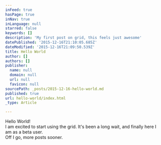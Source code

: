 ```yaml
---
inFeed: true
hasPage: true
inNav: true
inLanguage: null
starred: false
keywords: []
description: 'My first post on grid, this feels just awesome'
datePublished: '2015-12-16T21:10:05.685Z'
dateModified: '2015-12-16T21:09:50.539Z'
title: Hello World
author: []
authors: []
publisher:
  name: null
  domain: null
  url: null
  favicon: null
sourcePath: _posts/2015-12-16-hello-world.md
published: true
url: hello-world/index.html
_type: Article

---
```

Hello World!   
I am excited to start using the grid. It's been a long wait, and finally here I am as a beta user.  
Off I go, more posts sooner.